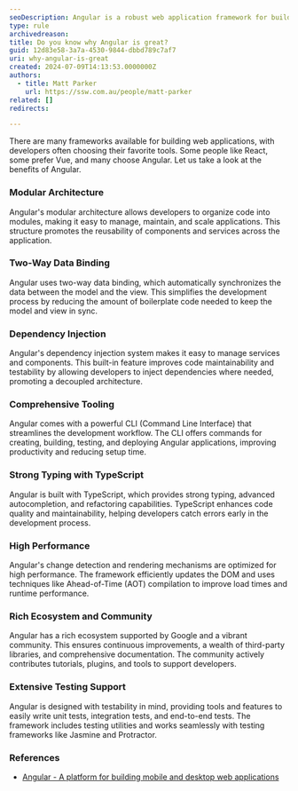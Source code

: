```yaml
---
seoDescription: Angular is a robust web application framework for building dynamic single-page applications, offering a modular architecture, two-way data binding, dependency injection, and extensive tooling.
type: rule
archivedreason:
title: Do you know why Angular is great?
guid: 12d83e58-3a7a-4530-9844-dbbd789c7af7
uri: why-angular-is-great
created: 2024-07-09T14:13:53.0000000Z
authors:
  - title: Matt Parker
    url: https://ssw.com.au/people/matt-parker
related: []
redirects:

---
```


There are many frameworks available for building web applications, with developers often choosing their favorite tools. Some people like React, some prefer Vue, and many choose Angular. Let us take a look at the benefits of Angular.

<!--endintro-->

### Modular Architecture

Angular's modular architecture allows developers to organize code into modules, making it easy to manage, maintain, and scale applications. This structure promotes the reusability of components and services across the application.

### Two-Way Data Binding

Angular uses two-way data binding, which automatically synchronizes the data between the model and the view. This simplifies the development process by reducing the amount of boilerplate code needed to keep the model and view in sync.

### Dependency Injection

Angular's dependency injection system makes it easy to manage services and components. This built-in feature improves code maintainability and testability by allowing developers to inject dependencies where needed, promoting a decoupled architecture.

### Comprehensive Tooling

Angular comes with a powerful CLI (Command Line Interface) that streamlines the development workflow. The CLI offers commands for creating, building, testing, and deploying Angular applications, improving productivity and reducing setup time.

### Strong Typing with TypeScript

Angular is built with TypeScript, which provides strong typing, advanced autocompletion, and refactoring capabilities. TypeScript enhances code quality and maintainability, helping developers catch errors early in the development process.

### High Performance

Angular's change detection and rendering mechanisms are optimized for high performance. The framework efficiently updates the DOM and uses techniques like Ahead-of-Time (AOT) compilation to improve load times and runtime performance.

### Rich Ecosystem and Community

Angular has a rich ecosystem supported by Google and a vibrant community. This ensures continuous improvements, a wealth of third-party libraries, and comprehensive documentation. The community actively contributes tutorials, plugins, and tools to support developers.

### Extensive Testing Support

Angular is designed with testability in mind, providing tools and features to easily write unit tests, integration tests, and end-to-end tests. The framework includes testing utilities and works seamlessly with testing frameworks like Jasmine and Protractor.

### References

- [Angular - A platform for building mobile and desktop web applications](https://angular.dev)
